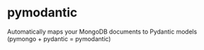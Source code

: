 # pymodantic
Automatically maps your MongoDB documents to Pydantic models (pymongo + pydantic = pymodantic)
